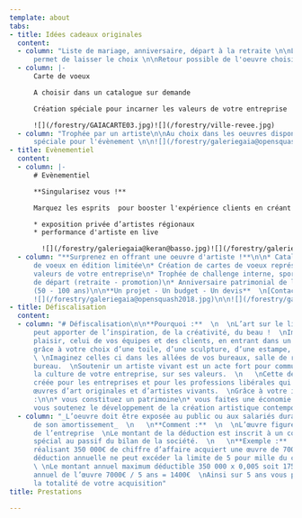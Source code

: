 ```yaml
---
template: about
tabs:
- title: Idées cadeaux originales
  content:
  - column: "Liste de mariage, anniversaire, départ à la retraite \n\nLa carte cadeau
      permet de laisser le choix \n\nRetour possible de l'oeuvre choisie\n\n![](/forestry/galeriegaia-cartecadeau.jpg)"
  - column: |-
      Carte de voeux

      A choisir dans un catalogue sur demande

      Création spéciale pour incarner les valeurs de votre entreprise

      ![](/forestry/GAIACARTE03.jpg)![](/forestry/ville-revee.jpg)
  - column: "Trophée par un artiste\n\nAu choix dans les oeuvres disponibles \n\nCréation
      spéciale pour l'évènement \n\n![](/forestry/galeriegaia@opensquash2018.jpg)"
- title: Evènementiel
  content:
  - column: |-
      # Evènementiel

      **Singularisez vous !**

      Marquez les esprits  pour booster l'expérience clients en créant **un évènement exclusif :**

      * exposition privée d’artistes régionaux
      * performance d'artiste en live

        ![](/forestry/galeriegaia@keran@basso.jpg)![](/forestry/galeriegaia@audi@molliere.jpg)![](/forestry/galeriegaia@galerieslafayette@valerieleroux.jpg)
  - column: "**Surprenez en offrant une oeuvre d'artiste !**\n\n* Catalogue de cartes
      de voeux en édition limitée\n* Création de cartes de voeux représentant les
      valeurs de votre entreprise\n* Trophée de challenge interne, sportif\n* Cadeau
      de départ (retraite - promotion)\n* Anniversaire patrimonial de l'entreprise
      (50 - 100 ans)\n\n**Un projet - Un budget - Un devis**  \n[Contactez-nous](mailto:contact@galeriegaia.fr)\n\n*
      ![](/forestry/galeriegaia@opensquash2018.jpg)\n\n![](/forestry/galeriegaia@lnh-coffretanniversaire.jpg)"
- title: Défiscalisation
  content:
  - column: "# Défiscalisation\n\n**Pourquoi :**  \n  \nL’art sur le lieu de travail
      peut apporter de l’inspiration, de la créativité, du beau !  \nImaginez votre
      plaisir, celui de vos équipes et des clients, en entrant dans un espace personnalisé
      grâce à votre choix d’une toile, d’une sculpture, d’une estampe, photo ou dessin.
      \ \nImaginez celles ci dans les allées de vos bureaux, salle de réunion ou votre
      bureau.  \nSoutenir un artiste vivant est un acte fort pour communiquer sur
      la culture de votre entreprise, sur ses valeurs.  \n   \nCette déduction a été
      créée pour les entreprises et pour les professions libérales qui achètent des
      œuvres d’art originales et d’artistes vivants.  \nGrâce à votre investissement
      :\n\n* vous constituez un patrimoine\n* vous faites une économie d’impôts\n*
      vous soutenez le développement de la création artistique contemporaine"
  - column: "_L’oeuvre doit être exposée au public ou aux salariés durant 5 ans, durée
      de son amortissement_  \n   \n**Comment :**  \n  \nL’œuvre figure dans les immobilisations
      de l’entreprise  \nLe montant de la déduction est inscrit à un compte de réserve
      spécial au passif du bilan de la société.  \n   \n**Exemple :**  \n  \nUne entreprise
      réalisant 350 000€ de chiffre d’affaire acquiert une œuvre de 7000€ HT  \nLa
      déduction annuelle ne peut excéder la limite de 5 pour mille du chiffre d’affaire.
      \ \nLe montant annuel maximum déductible 350 000 x 0,005 soit 1750€  \nAmortissement
      annuel de l’œuvre 7000€ / 5 ans = 1400€  \nAinsi sur 5 ans vous pouvez déduire
      la totalité de votre acquisition"
title: Prestations

---
```

